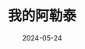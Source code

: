 ---
layout: page
title: 我的阿勒泰
description: >
  点开前以为是无聊的边疆异性恋爱情故事，没想到还挺惊喜的。
category: 剧集
img: assets/img/movie/2024/wo_de_a_le_tai.webp
star: 5
date: 2024-05-24
---